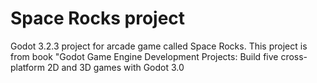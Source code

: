 # Space Rocks project
Godot 3.2.3 project for arcade game called Space Rocks. This project is from book "Godot Game Engine Development Projects: Build five cross-platform 2D and 3D games with Godot 3.0